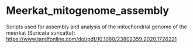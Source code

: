 # Meerkat_mitogenome_assembly
Scripts used for assembly and analysis of the mitochondrial genome of the meerkat (Suricata suricatta):
https://www.tandfonline.com/doi/pdf/10.1080/23802359.2020.1726221

